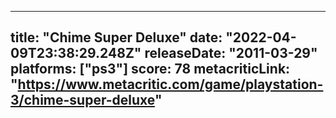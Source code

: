 
---
title: "Chime Super Deluxe"
date: "2022-04-09T23:38:29.248Z"
releaseDate: "2011-03-29"
platforms: ["ps3"]
score: 78
metacriticLink: "https://www.metacritic.com/game/playstation-3/chime-super-deluxe"
---

